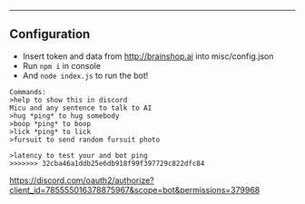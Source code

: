 -----------------------------------------------------------------
Configuration
-----------------------------------------------------------------
- Insert token and data from http://brainshop.ai into misc/config.json
- Run `npm i` in console
- And `node index.js` to run the bot!
~~~~~~~~~~~~~~~~~~~~~~~~~~~~~~~~~~~~~~~~~~~~~~~~~~~~~~~~~~~~~~~~~
Commands:
>help to show this in discord
Micu and any sentence to talk to AI
>hug *ping* to hug somebody
>boop *ping* to boop
>lick *ping* to lick
>fursuit to send random fursuit photo

>latency to test your and bot ping
>>>>>>> 32cba46a1ddb25e6db918f99f397729c822dfc84
~~~~~~~~~~~~~~~~~~~~~~~~~~~~~~~~~~~~~~~~~~~~~~~~~~~~~~~~~~~~~~~~~
https://discord.com/oauth2/authorize?client_id=785555016378875967&scope=bot&permissions=379968


